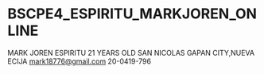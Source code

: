 # BSCPE4_ESPIRITU_MARKJOREN_ONLINE
MARK JOREN ESPIRITU
21 YEARS OLD
SAN NICOLAS GAPAN CITY,NUEVA ECIJA
mark18776@gmail.com
20-0419-796

